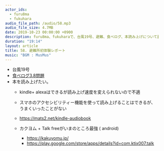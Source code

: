 ```yaml
---
actor_ids:
  - furu8ma
  - fukuhara
audio_file_path: /audio/58.mp3
audio_file_size: 4.7MB
date: 2019-10-23 00:00:00 +0900
description: furu8ma、fukuharaで、台風19号、避難、食べログ、本読み上げについて話しました。
duration: "19:14"
layout: article
title: 58. 避難所初体験レポート
music: "BGM : MusMus"
---
```




- 台風19号
- [食べログ3.8問題](https://clean-copy-of-onenote.hatenablog.com/entry/tabelog38_problem)
- 本を読み上げたい。
    - kindle+ alexaはできるが読み上げ速度を変えられないので不適
    - スマホのアクセシビリティー機能を使って読み上げることはできるが、うまくいったことがない

    - https://mats2.net/kindle-audiobook

    - カクヨム + Talk freeがいまのところ最強 ( android)
        - https://kakuyomu.jp/
        - https://play.google.com/store/apps/details?id=com.ktix007.talk

